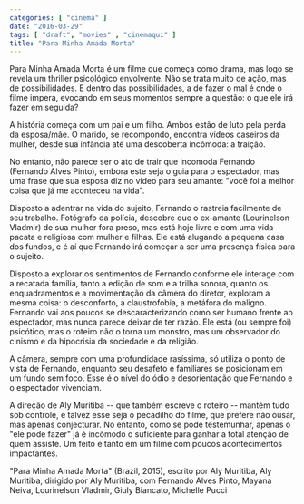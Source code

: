 ```yaml
---
categories: [ "cinema" ]
date: "2016-03-29"
tags: [ "draft", "movies" , "cinemaqui" ]
title: "Para Minha Amada Morta"
---
```

Para Minha Amada Morta é um filme que começa como drama, mas logo
se revela um thriller psicológico envolvente. Não se trata muito de
ação, mas de possibilidades. E dentro das possibilidades, a de fazer o
mal é onde o filme impera, evocando em seus momentos sempre a questão:
o que ele irá fazer em seguida?

A história começa com um pai e um filho. Ambos estão de luto pela perda
da esposa/mãe. O marido, se recompondo, encontra vídeos caseiros da
mulher, desde sua infância até uma descoberta incômoda: a traição.

No entanto, não parece ser o ato de trair que incomoda Fernando (Fernando
Alves Pinto), embora este seja o guia para o espectador, mas uma frase
que sua esposa diz no vídeo para seu amante: "você foi a melhor coisa
que já me aconteceu na vida".

Disposto a adentrar na vida do sujeito, Fernando o rastreia facilmente
de seu trabalho. Fotógrafo da polícia, descobre que o ex-amante
(Lourinelson Vladmir) de sua mulher fora preso, mas está hoje livre e
com uma vida pacata e religiosa com mulher e filhas.  Ele está alugando
a pequena casa dos fundos, e é aí que Fernando irá começar a ser
uma presença física para o sujeito.

Disposto a explorar os sentimentos de Fernando conforme ele interage
com a recatada família, tanto a edição de som e a trilha sonora,
quanto os enquadramentos e a movimentação da câmera do diretor,
exploram a mesma coisa: o desconforto, a claustrofobia, a metáfora do
maligno. Fernando vai aos poucos se descaracterizando como ser humano
frente ao espectador, mas nunca parece deixar de ter razão. Ele está
(ou sempre foi) psicótico, mas o roteiro não o torna um monstro,
mas um observador do cinismo e da hipocrisia da sociedade e da religião.

A câmera, sempre com uma profundidade rasíssima, só utiliza o ponto
de vista de Fernando, enquanto seu desafeto e familiares se posicionam
em um fundo sem foco. Esse é o nível do ódio e desorientação que
Fernando e o espectador vivenciam.

A direção de Aly Muritiba -- que também escreve o roteiro -- mantém
tudo sob controle, e talvez esse seja o pecadilho do filme, que prefere
não ousar, mas apenas conjecturar. No entanto, como se pode testemunhar,
apenas o "ele pode fazer" já é incômodo o suficiente para ganhar a
total atenção de quem assiste. Um feito e tanto em um filme com poucos
acontecimentos impactantes.

"Para Minha Amada Morta" (Brazil, 2015), escrito por Aly Muritiba,
Aly Muritiba, dirigido por Aly Muritiba, com Fernando Alves Pinto,
Mayana Neiva, Lourinelson Vladmir, Giuly Biancato, Michelle Pucci

